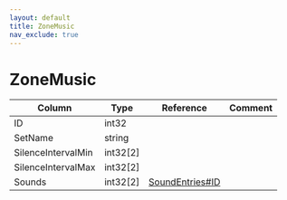 ```yaml
---
layout: default
title: ZoneMusic
nav_exclude: true
---
```

# ZoneMusic

| Column | Type | Reference | Comment |
|--------|------|-----------|---------|
|ID|int32|||
|SetName|string|||
|SilenceIntervalMin|int32[2]|||
|SilenceIntervalMax|int32[2]|||
|Sounds|int32[2]|[SoundEntries#ID](SoundEntries)||
